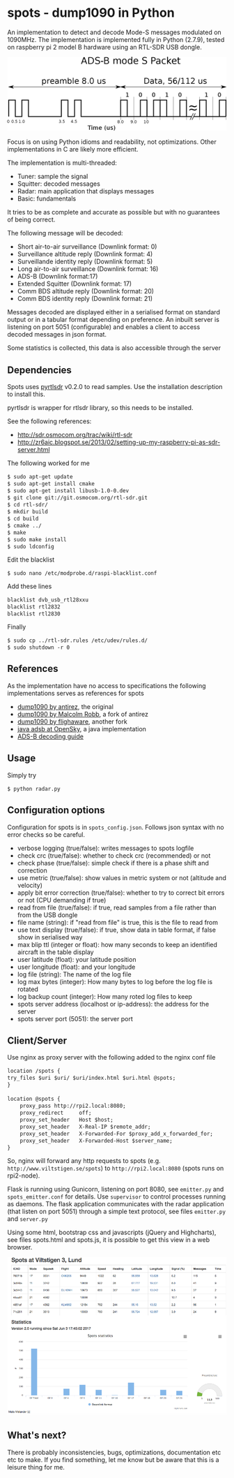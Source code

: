 # spots - dump1090 in Python

An implementation to detect and decode Mode-S messages modulated on 1090MHz.
The implementation is implemented fully in Python (2.7.9), tested on raspberry pi 2 model B hardware using an 
RTL-SDR USB dongle.

![preamble](adsb-packet.png)

Focus is on using Python idioms and readability, not optimizations.
Other implementations in C are likely more efficient.

The implementation is multi-threaded:
* Tuner: sample the signal
* Squitter: decoded messages
* Radar: main application that displays messages
* Basic: fundamentals

It tries to be as complete and accurate as possible but with no guarantees of being correct.

The following message will be decoded:

* Short air-to-air surveillance (Downlink format: 0)
* Surveillance altitude reply (Downlink format: 4)
* Surveillande identity reply (Downlink format: 5)
* Long air-to-air surveillance (Downlink format: 16)
* ADS-B (Downlink format:17)
* Extended Squitter (Downlink format: 17)
* Comm BDS altitude reply (Downlink format: 20)
* Comm BDS identity reply (Downlink format: 21)

Messages decoded are displayed either in a serialised format on standard output
or in a tabular format depending on preference. An inbuilt server is listening on port 5051 (configurable) and
enables a client to access decoded messages in json format.

Some statistics is collected, this data is also accessible through the server

## Dependencies

Spots uses [pyrtlsdr](https://github.com/roger-/pyrtlsdr) v0.2.0 to read samples. 
Use the installation description to install this.

pyrtlsdr is wrapper for rtlsdr library, so this needs to be installed.

See the following references:

* http://sdr.osmocom.org/trac/wiki/rtl-sdr
* http://zr6aic.blogspot.se/2013/02/setting-up-my-raspberry-pi-as-sdr-server.html

The following worked for me

    $ sudo apt-get update
    $ sudo apt-get install cmake
    $ sudo apt-get install libusb-1.0-0.dev
    $ git clone git://git.osmocom.org/rtl-sdr.git
    $ cd rtl-sdr/
    $ mkdir build
    $ cd build
    $ cmake ../
    $ make
    $ sudo make install
    $ sudo ldconfig

Edit the blacklist
 
    $ sudo nano /etc/modprobe.d/raspi-blacklist.conf

Add these lines

    blacklist dvb_usb_rtl28xxu
    blacklist rtl2832
    blacklist rtl2830

Finally

    $ sudo cp ../rtl-sdr.rules /etc/udev/rules.d/
    $ sudo shutdown -r 0


## References

As the implementation have no access to specifications the following implementations serves
as references for spots

* [dump1090 by antirez](https://github.com/antirez/dump1090), the original
* [dump1090 by Malcolm Robb](https://github.com/MalcolmRobb/dump1090), a fork of antirez
* [dump1090 by flighaware](https://github.com/flightaware/dump1090), another fork
* [java adsb at OpenSky](https://github.com/openskynetwork/java-adsb), a java implementation
* [ADS-B decoding guide](http://adsb-decode-guide.readthedocs.io/en/latest/index.html)

## Usage

Simply try

    $ python radar.py

## Configuration options

Configuration for spots is in `spots_config.json`. Follows json syntax with no error checks so be careful.

* verbose logging (true/false): writes messages to spots logfile
* check crc (true/false): whether to check crc (recommended) or not
* check phase (true/false): simple check if there is a phase shift and correction
* use metric (true/false): show values in metric system or not (altitude and velocity)
* apply bit error correction (true/false): whether to try to correct bit errors or not (CPU demanding if true)
* read from file (true/false): if true, read samples from a file rather than from the USB dongle
* file name (string): if "read from file" is true, this is the file to read from
* use text display (true/false): if true, show data in table format, if false show in serialised way
* max blip ttl (integer or float): how many seconds to keep an identified aircraft in the table display
* user latitude (float): your latitude position
* user longitude (float): and your longitude
* log file (string): The name of the log file
* log max bytes (integer): How many bytes to log before the log file is rotated
* log backup count (integer): How many roted log files to keep
* spots server address (localhost or ip-address): the address for the server
* spots server port (5051): the server port

## Client/Server

Use nginx as proxy server with the following added to the nginx conf file

    location /spots {
    try_files $uri $uri/ $uri/index.html $uri.html @spots;
    }

    location @spots {
        proxy_pass http://rpi2.local:8080;
        proxy_redirect     off;
        proxy_set_header   Host $host;
        proxy_set_header   X-Real-IP $remote_addr;
        proxy_set_header   X-Forwarded-For $proxy_add_x_forwarded_for;
        proxy_set_header   X-Forwarded-Host $server_name;
    }

So, nginx will forward any http requests to spots (e.g. `http://www.viltstigen.se/spots`) to 
`http://rpi2.local:8080` (spots runs on rpi2-node).

Flask is running using Gunicorn, listening on port 8080, see `emitter.py` and `spots_emitter.conf` for details.
Use `supervisor` to control processes running as daemons.
The flask application communicates with the radar application (that listen on port 5051) through a simple text
protocol, see files `emitter.py` and `server.py`

Using some html, bootstrap css and javascripts (jQuery and Highcharts), see files spots.html and spots.js, it is
possible to get this view in a web browser.

![preamble](spots.png)

## What's next?

There is probably inconsistencies, bugs, optimizations, documentation etc etc to make.
If you find something, let me know but be aware that this is a leisure thing for me.
